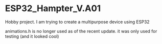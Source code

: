# ESP32_Hampter_V.A01
Hobby project. I am trying to create a multipurpose device using ESP32

animations.h is no longer used as of the recent update. it was only used for testing (and it looked cool)
